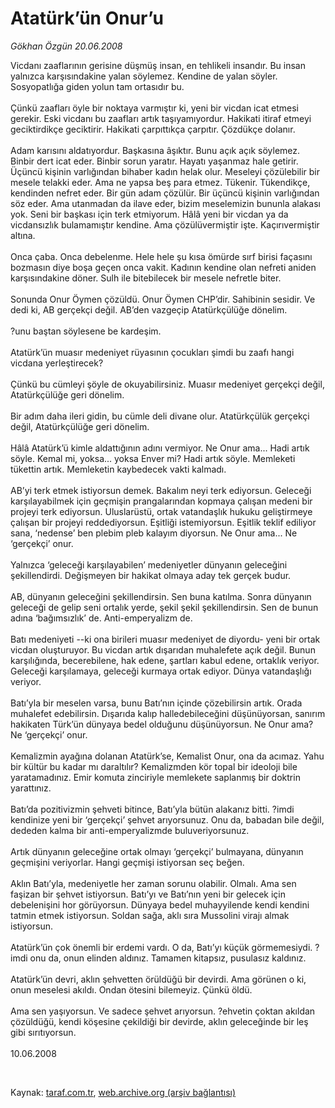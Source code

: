 # Atatürk’ün Onur’u

*Gökhan Özgün 20.06.2008*

<div class="taraf_structure_2col_1zq">
<div class="margen_n">



 <p>Vicdanı zaaflarının gerisine düşmüş insan, en tehlikeli insandır. Bu insan yalnızca karşısındakine yalan söylemez. Kendine de yalan söyler. Sosyopatlığa giden yolun tam ortasıdır bu. <br/>
<br/>
Çünkü zaafları öyle bir noktaya varmıştır ki, yeni bir vicdan icat etmesi gerekir. Eski vicdanı bu zaafları artık taşıyamıyordur. Hakikati itiraf etmeyi geciktirdikçe geciktirir. Hakikati çarpıttıkça çarpıtır. Çözdükçe dolanır.<br/>
<br/>
Adam karısını aldatıyordur. Başkasına âşıktır. Bunu açık açık söylemez. Binbir dert icat eder. Binbir sorun yaratır. Hayatı yaşanmaz hale getirir. Üçüncü kişinin varlığından bihaber kadın helak olur. Meseleyi çözülebilir bir mesele telakki eder. Ama ne yapsa beş para etmez. Tükenir. Tükendikçe, kendinden nefret eder. Bir gün adam çözülür. Bir üçüncü kişinin varlığından söz eder. Ama utanmadan da ilave eder, bizim meselemizin bununla alakası yok. Seni bir başkası için terk etmiyorum. Hâlâ yeni bir vicdan ya da vicdansızlık bulamamıştır kendine. Ama çözülüvermiştir işte. Kaçırıvermiştir altına. <br/>
<br/>
Onca çaba. Onca debelenme. Hele hele şu kısa ömürde sırf birisi façasını bozmasın diye boşa geçen onca vakit. Kadının kendine olan nefreti aniden karşısındakine döner. Sulh ile bitebilecek bir mesele nefretle biter.<br/>
<br/>
Sonunda Onur Öymen çözüldü. Onur Öymen CHP’dir. Sahibinin sesidir. Ve dedi ki, AB gerçekçi değil. AB’den vazgeçip Atatürkçülüğe dönelim.<br/>
<br/>
?unu baştan söylesene be kardeşim. <br/>
<br/>
Atatürk’ün muasır medeniyet rüyasının çocukları şimdi bu zaafı hangi vicdana yerleştirecek? <br/>
<br/>
Çünkü bu cümleyi şöyle de okuyabilirsiniz. Muasır medeniyet gerçekçi değil, Atatürkçülüğe geri dönelim. <br/>
<br/>
Bir adım daha ileri gidin, bu cümle deli divane olur. Atatürkçülük gerçekçi değil, Atatürkçülüğe geri dönelim.<br/>
<br/>
Hâlâ Atatürk’ü kimle aldattığının adını vermiyor. Ne Onur ama... Hadi artık söyle. Kemal mi, yoksa... yoksa Enver mi? Hadi artık söyle. Memleketi tükettin artık. Memleketin kaybedecek vakti kalmadı.<br/>
<br/>
AB’yi terk etmek istiyorsun demek. Bakalım neyi terk ediyorsun. Geleceği karşılayabilmek için geçmişin prangalarından kopmaya çalışan medeni bir projeyi terk ediyorsun. Uluslarüstü, ortak vatandaşlık hukuku geliştirmeye çalışan bir projeyi reddediyorsun. Eşitliği istemiyorsun. Eşitlik teklif ediliyor sana, ‘nedense’ ben plebim pleb kalayım diyorsun. Ne Onur ama... Ne ‘gerçekçi’ onur.<br/>
<br/>
Yalnızca ‘geleceği karşılayabilen’ medeniyetler dünyanın geleceğini şekillendirdi. Değişmeyen bir hakikat olmaya aday tek gerçek budur.<br/>
<br/>
AB, dünyanın geleceğini şekillendirsin. Sen buna katılma. Sonra dünyanın geleceği de gelip seni ortalık yerde, şekil şekil şekillendirsin. Sen de bunun adına ‘bağımsızlık’ de. Anti-emperyalizm de. <br/>
<br/>
Batı medeniyeti --ki ona birileri muasır medeniyet de diyordu- yeni bir ortak vicdan oluşturuyor. Bu vicdan artık dışarıdan muhalefete açık değil. Bunun karşılığında, becerebilene, hak edene, şartları kabul edene, ortaklık veriyor. Geleceği karşılamaya, geleceği kurmaya ortak ediyor. Dünya vatandaşlığı veriyor.<br/>
<br/>
Batı’yla bir meselen varsa, bunu Batı’nın içinde çözebilirsin artık. Orada muhalefet edebilirsin. Dışarıda kalıp halledebileceğini düşünüyorsan, sanırım hakikaten Türk’ün dünyaya bedel olduğunu düşünüyorsun. Ne Onur ama? Ne ‘gerçekçi’ onur.<br/>
<br/>
Kemalizmin ayağına dolanan Atatürk’se, Kemalist Onur, ona da acımaz. Yahu bir kültür bu kadar mı daraltılır? Kemalizmden kör topal bir ideoloji bile yaratamadınız. Emir komuta zinciriyle memlekete saplanmış bir doktrin yarattınız.<br/>
<br/>
Batı’da pozitivizmin şehveti bitince, Batı’yla bütün alakanız bitti. ?imdi kendinize yeni bir ‘gerçekçi’ şehvet arıyorsunuz. Onu da, babadan bile değil, dededen kalma bir anti-emperyalizmde buluveriyorsunuz.<br/>
<br/>
Artık dünyanın geleceğine ortak olmayı ‘gerçekçi’ bulmayana, dünyanın geçmişini veriyorlar. Hangi geçmişi istiyorsan seç beğen.<br/>
<br/>
Aklın Batı’yla, medeniyetle her zaman sorunu olabilir. Olmalı. Ama sen faşizan bir şehvet istiyorsun. Batı’yı ve Batı’nın yeni bir gelecek için debelenişini hor görüyorsun. Dünyaya bedel muhayyilende kendi kendini tatmin etmek istiyorsun. Soldan sağa, aklı sıra Mussolini virajı almak istiyorsun.<br/>
<br/>
Atatürk’ün çok önemli bir erdemi vardı. O da, Batı’yı küçük görmemesiydi. ?imdi onu da, onun elinden aldınız. Tamamen kitapsız, pusulasız kaldınız.<br/>
<br/>
Atatürk’ün devri, aklın şehvetten örüldüğü bir devirdi. Ama görünen o ki, onun meselesi akıldı. Ondan ötesini bilemeyiz. Çünkü öldü. <br/>
<br/>
Ama sen yaşıyorsun. Ve sadece şehvet arıyorsun. ?ehvetin çoktan akıldan çözüldüğü, kendi köşesine çekildiği bir devirde, aklın geleceğinde bir leş gibi sırıtıyorsun.<br/>
<br/>
10.06.2008</p>

<br/>


<div id="taraf_not">
</div>

</div>


</div>

Kaynak: [taraf.com.tr](http://www.taraf.com.tr:80/makale/954.htm), [web.archive.org (arşiv bağlantısı)](http://web.archive.org/web/20090414192052/http://www.taraf.com.tr:80/makale/954.htm)
